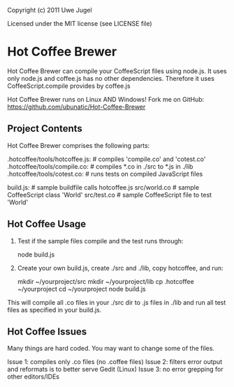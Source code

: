 Copyright (c) 2011 Uwe Jugel

Licensed under the MIT license (see LICENSE file)


Hot Coffee Brewer
=================

Hot Coffee Brewer can compile your CoffeeScript files using node.js.
It uses only node.js and coffee.js has no other dependencies.
Therefore it uses CoffeeScript.compile provides by coffee.js

Hot Coffee Brewer runs on Linux AND Windows!
Fork me on GitHub: https://github.com/ubunatic/Hot-Coffee-Brewer


Project Contents
----------------

Hot Coffee Brewer comprises the following parts:

.hotcoffee/tools/hotcoffee.js:    # compiles 'compile.co' and 'cotest.co'
.hotcoffee/tools/compile.co:      # compiles *.co in ./src to *.js in ./lib
.hotcoffee/tools/cotest.co:       # runs tests on compiled JavaScript files

build.js:                         # sample buildfile calls hotcoffee.js
src/world.co                      # sample CoffeeScript class 'World'
src/test.co                       # sample CoffeeScript file to test 'World'


Hot Coffee Usage
----------------

1.	Test if the sample files compile and the test runs through:

	node build.js

2.	Create your own build.js, create ./src and ./lib, copy hotcoffee, and run:

	mkdir ~/yourproject/src
	mkdir ~/yourproject/lib
	cp .hotcoffee ~/yourproject
	cd ~/yourproject
	node build.js

This will compile all .co files in your ./src dir to .js files in ./lib
and run all test files as specified in your build.js.

Hot Coffee Issues
-----------------
Many things are hard coded. You may want to change some of the files.

Issue 1: compiles only .co files (no .coffee files)
Issue 2: filters error output and reformats is to better serve Gedit (Linux)
Issue 3: no error grepping for other editors/IDEs



